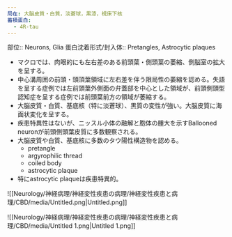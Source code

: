 ```yaml
---
局在: 大脳皮質・白質，淡蒼球，黒漆，視床下核
蓄積蛋白:
  - 4R-tau
---
```

部位:: Neurons, Glia
蛋白沈着形式/封入体:: Pretangles, Astrocytic plaques
- マクロでは、肉眼的にも左右差のある前頭葉・側頭葉の萎縮、側脳室の拡大を呈する。
- 中心溝周囲の前頭・頭頂葉領域に左右差を伴う限局性の萎縮を認める。失語を呈する症例では左前頭葉外側面の弁蓋部を中心とした領域が、前頭側頭型認知症を呈する症例では前頭葉前方の領域が萎縮する。
- 大脳皮質・白質、基底核（特に淡蒼球）、黒質の変性が強い。大脳皮質に海面状変化を呈する。
- 疾患特異性はないが、ニッスル小体の融解と胞体の腫大を示すBallooned neuronが前頭側頭葉皮質に多数観察される。
- 大脳皮質や白質、基底核に多数のタウ陽性構造物を認める。
    - pretangle
    - argyrophilic thread
    - coiled body
    - astrocytic plaque
- 特にastrocytic plaqueは疾患特異的。

![[Neurology/神経病理/神経変性疾患の病理/神経変性疾患と病理/CBD/media/Untitled.png|Untitled.png]]

![[Neurology/神経病理/神経変性疾患の病理/神経変性疾患と病理/CBD/media/Untitled 1.png|Untitled 1.png]]